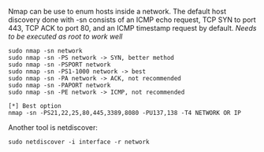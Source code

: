 Nmap can be use to enum hosts inside a network. The default host discovery done with -sn consists of an ICMP echo request, TCP SYN to port 443, TCP ACK to port 80, and an ICMP timestamp request by default. *Needs to be executed as root to work well*

```
sudo nmap -sn network
sudo nmap -sn -PS network -> SYN, better method
sudo nmap -sn -PSPORT network
sudo nmap -sn -PS1-1000 network -> best
sudo nmap -sn -PA network -> ACK, not recommended
sudo nmap -sn -PAPORT network
sudo nmap -sn -PE network -> ICMP, not recommended

[*] Best option
nmap -sn -PS21,22,25,80,445,3389,8080 -PU137,138 -T4 NETWORK OR IP
```

Another tool is netdiscover:

```
sudo netdiscover -i interface -r network
```